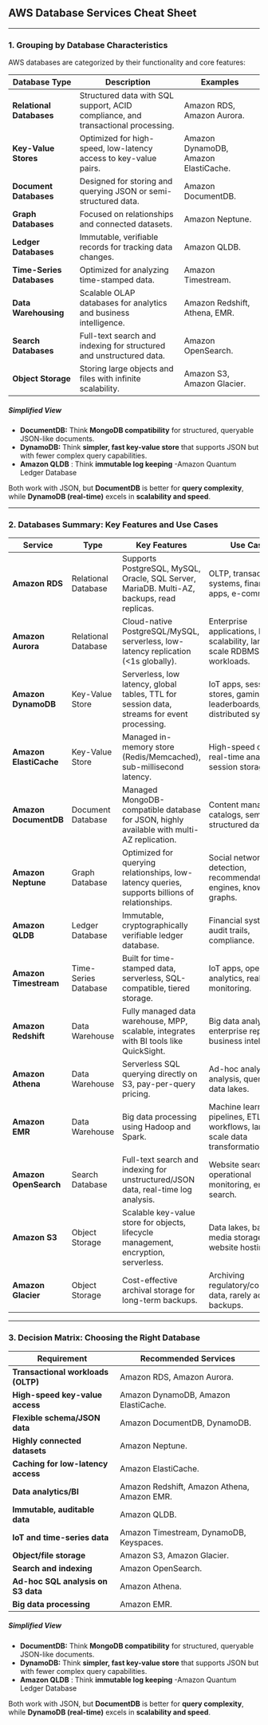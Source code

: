 ## **AWS Database Services Cheat Sheet**

---

### **1. Grouping by Database Characteristics**

AWS databases are categorized by their functionality and core features:

| **Database Type**         | **Description**                                                                  | **Examples**                         |
| ------------------------- | -------------------------------------------------------------------------------- | ------------------------------------ |
| **Relational Databases**  | Structured data with SQL support, ACID compliance, and transactional processing. | Amazon RDS, Amazon Aurora.           |
| **Key-Value Stores**      | Optimized for high-speed, low-latency access to key-value pairs.                 | Amazon DynamoDB, Amazon ElastiCache. |
| **Document Databases**    | Designed for storing and querying JSON or semi-structured data.                  | Amazon DocumentDB.                   |
| **Graph Databases**       | Focused on relationships and connected datasets.                                 | Amazon Neptune.                      |
| **Ledger Databases**      | Immutable, verifiable records for tracking data changes.                         | Amazon QLDB.                         |
| **Time-Series Databases** | Optimized for analyzing time-stamped data.                                       | Amazon Timestream.                   |
| **Data Warehousing**      | Scalable OLAP databases for analytics and business intelligence.                 | Amazon Redshift, Athena, EMR.        |
| **Search Databases**      | Full-text search and indexing for structured and unstructured data.              | Amazon OpenSearch.                   |
| **Object Storage**        | Storing large objects and files with infinite scalability.                       | Amazon S3, Amazon Glacier.           |

##### **Simplified View**
- **DocumentDB:** Think **MongoDB compatibility** for structured, queryable JSON-like documents.  
- **DynamoDB:** Think **simpler, fast key-value store** that supports JSON but with fewer complex query capabilities.
- **Amazon QLDB** : Think  **immutable log keeping** -Amazon Quantum Ledger Database

Both work with JSON, but **DocumentDB** is better for **query complexity**, while **DynamoDB (real-time)** excels in **scalability and speed**.

---

### **2. Databases Summary: Key Features and Use Cases**

| **Service**            | **Type**             | **Key Features**                                                                               | **Use Cases**                                                                |
| ---------------------- | -------------------- | ---------------------------------------------------------------------------------------------- | ---------------------------------------------------------------------------- |
| **Amazon RDS**         | Relational Database  | Supports PostgreSQL, MySQL, Oracle, SQL Server, MariaDB. Multi-AZ, backups, read replicas.     | OLTP, transactional systems, financial apps, e-commerce.                     |
| **Amazon Aurora**      | Relational Database  | Cloud-native PostgreSQL/MySQL, serverless, low-latency replication (<1s globally).             | Enterprise applications, high scalability, large-scale RDBMS workloads.      |
| **Amazon DynamoDB**    | Key-Value Store      | Serverless, low latency, global tables, TTL for session data, streams for event processing.    | IoT apps, session stores, gaming leaderboards, distributed systems.          |
| **Amazon ElastiCache** | Key-Value Store      | Managed in-memory store (Redis/Memcached), sub-millisecond latency.                            | High-speed caching, real-time analytics, session storage.                    |
| **Amazon DocumentDB**  | Document Database    | Managed MongoDB-compatible database for JSON, highly available with multi-AZ replication.      | Content management, catalogs, semi-structured data.                          |
| **Amazon Neptune**     | Graph Database       | Optimized for querying relationships, low-latency queries, supports billions of relationships. | Social networks, fraud detection, recommendation engines, knowledge graphs.  |
| **Amazon QLDB**        | Ledger Database      | Immutable, cryptographically verifiable ledger database.                                       | Financial systems, audit trails, compliance.                                 |
| **Amazon Timestream**  | Time-Series Database | Built for time-stamped data, serverless, SQL-compatible, tiered storage.                       | IoT apps, operational analytics, real-time monitoring.                       |
| **Amazon Redshift**    | Data Warehouse       | Fully managed data warehouse, MPP, scalable, integrates with BI tools like QuickSight.         | Big data analytics, enterprise reporting, business intelligence.             |
| **Amazon Athena**      | Data Warehouse       | Serverless SQL querying directly on S3, pay-per-query pricing.                                 | Ad-hoc analysis, log analysis, querying data lakes.                          |
| **Amazon EMR**         | Data Warehouse       | Big data processing using Hadoop and Spark.                                                    | Machine learning pipelines, ETL workflows, large-scale data transformations. |
| **Amazon OpenSearch**  | Search Database      | Full-text search and indexing for unstructured/JSON data, real-time log analysis.              | Website search, operational monitoring, enterprise search.                   |
| **Amazon S3**          | Object Storage       | Scalable key-value store for objects, lifecycle management, encryption, serverless.            | Data lakes, backups, media storage, static website hosting.                  |
| **Amazon Glacier**     | Object Storage       | Cost-effective archival storage for long-term backups.                                         | Archiving regulatory/compliance data, rarely accessed backups.               |

---

### **3. Decision Matrix: Choosing the Right Database**

| **Requirement**                    | **Recommended Services**                    |
| ---------------------------------- | ------------------------------------------- |
| **Transactional workloads (OLTP)** | Amazon RDS, Amazon Aurora.                  |
| **High-speed key-value access**    | Amazon DynamoDB, Amazon ElastiCache.        |
| **Flexible schema/JSON data**      | Amazon DocumentDB, DynamoDB.                |
| **Highly connected datasets**      | Amazon Neptune.                             |
| **Caching for low-latency access** | Amazon ElastiCache.                         |
| **Data analytics/BI**              | Amazon Redshift, Amazon Athena, Amazon EMR. |
| **Immutable, auditable data**      | Amazon QLDB.                                |
| **IoT and time-series data**       | Amazon Timestream, DynamoDB, Keyspaces.     |
| **Object/file storage**            | Amazon S3, Amazon Glacier.                  |
| **Search and indexing**            | Amazon OpenSearch.                          |
| **Ad-hoc SQL analysis on S3 data** | Amazon Athena.                              |
| **Big data processing**            | Amazon EMR.                                 |

##### **Simplified View**
- **DocumentDB:** Think **MongoDB compatibility** for structured, queryable JSON-like documents.  
- **DynamoDB:** Think **simpler, fast key-value store** that supports JSON but with fewer complex query capabilities.
- **Amazon QLDB** : Think  **immutable log keeping** -Amazon Quantum Ledger Database


Both work with JSON, but **DocumentDB** is better for **query complexity**, while **DynamoDB (real-time)** excels in **scalability and speed**.
